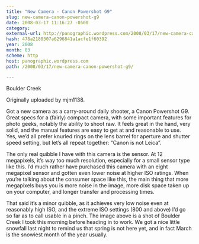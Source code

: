 ```yaml
---
title: "New Camera - Canon Powershot G9"
slug: new-camera-canon-powershot-g9
date: 2008-03-17 11:16:27 -0500
category: 
external-url: http://panographic.wordpress.com/2008/03/17/new-camera-canon-powershot-g9/
hash: 478a2180307a6296841a1acfe1f60392
year: 2008
month: 03
scheme: http
host: panographic.wordpress.com
path: /2008/03/17/new-camera-canon-powershot-g9/

---
```


  

Boulder Creek

Originally uploaded by mjm1138.


Got a new camera as a carry-around daily shooter, a Canon Powershot G9.  Great specs for a (fairly) compact camera, with some important features for photo geeks, notably the ability to shoot raw.  It feels great in the hand, very solid, and the manual features are easy to get at and reasonable to use.  Yes, we’d all prefer knurled rings on the lens barrel for aperture and shutter speed setting, but let’s all repeat together: “Canon is not Leica”.

The only real quibble I have with this camera is the sensor.  At 12 megapixels, it’s way too much resolution, especially for a small sensor type like this.  I’d much rather have purchased this camera with an eight megapixel sensor and gotten even lower noise at higher ISO ratings.  When you’re talking about the consumer space like this, the main thing that more megapixels buys you is more noise in the image, more disk space taken up on your computer, and longer transfer and processing times.

That said it’s a minor quibble, as it achieves very low noise even at reasonably high ISO, and the extreme ISO settings (800 and above) I’d go so far as to call usable in a pinch. The image above is a shot of Boulder Creek I took this morning before heading in to work.  We got a nice little snowfall last night to remind us that spring is not here yet, and in fact March is the snowiest month of the year usually.

       

